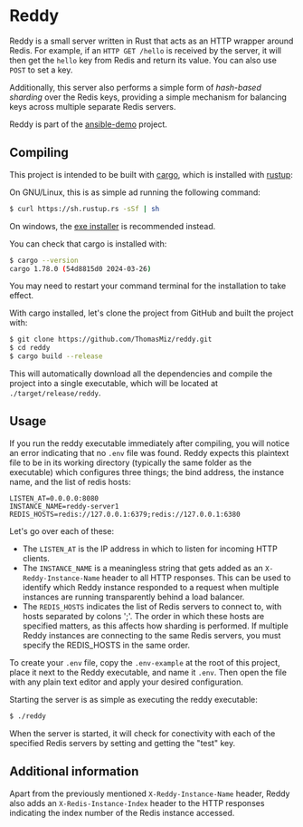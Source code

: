 # Reddy
Reddy is a small server written in Rust that acts as an HTTP wrapper around Redis. For example, if an `HTTP GET /hello` is received by the server, it will then get the `hello` key from Redis and return its value. You can also use `POST` to set a key.

Additionally, this server also performs a simple form of _hash-based sharding_ over the Redis keys, providing a simple mechanism for balancing keys across multiple separate Redis servers.

Reddy is part of the [ansible-demo](https://github.com/ThomasMiz/ansible-demo) project.

## Compiling
This project is intended to be built with [cargo](https://doc.rust-lang.org/cargo/getting-started/installation.html), which is installed with [rustup](https://rustup.rs/):

On GNU/Linux, this is as simple ad running the following command:
```bash
$ curl https://sh.rustup.rs -sSf | sh
```

On windows, the [exe installer](https://win.rustup.rs/x86_64) is recommended instead.

You can check that cargo is installed with:
```bash
$ cargo --version
cargo 1.78.0 (54d8815d0 2024-03-26)
```

You may need to restart your command terminal for the installation to take effect.

With cargo installed, let's clone the project from GitHub and built the project with:
```bash
$ git clone https://github.com/ThomasMiz/reddy.git
$ cd reddy
$ cargo build --release
```

This will automatically download all the dependencies and compile the project into a single executable, which will be located at `./target/release/reddy`.

## Usage
If you run the reddy executable immediately after compiling, you will notice an error indicating that no `.env` file was found. Reddy expects this plaintext file to be in its working directory (typically the same folder as the executable) which configures three things; the bind address, the instance name, and the list of redis hosts:

```text
LISTEN_AT=0.0.0.0:8080
INSTANCE_NAME=reddy-server1
REDIS_HOSTS=redis://127.0.0.1:6379;redis://127.0.0.1:6380
```

Let's go over each of these:
* The `LISTEN_AT` is the IP address in which to listen for incoming HTTP clients.
* The `INSTANCE_NAME` is a meaningless string that gets added as an `X-Reddy-Instance-Name` header to all HTTP responses. This can be used to identify which Reddy instance responded to a request when multiple instances are running transparently behind a load balancer.
* The `REDIS_HOSTS` indicates the list of Redis servers to connect to, with hosts separated by colons ';'. The order in which these hosts are specified matters, as this affects how sharding is performed. If multiple Reddy instances are connecting to the same Redis servers, you must specify the REDIS_HOSTS in the same order.

To create your `.env` file, copy the `.env-example` at the root of this project, place it next to the Reddy executable, and name it `.env`. Then open the file with any plain text editor and apply your desired configuration.

Starting the server is as simple as executing the reddy executable:
```bash
$ ./reddy
```

When the server is started, it will check for conectivity with each of the specified Redis servers by setting and getting the "test" key.

## Additional information
Apart from the previously mentioned `X-Reddy-Instance-Name` header, Reddy also adds an `X-Redis-Instance-Index` header to the HTTP responses indicating the index number of the Redis instance accessed.
